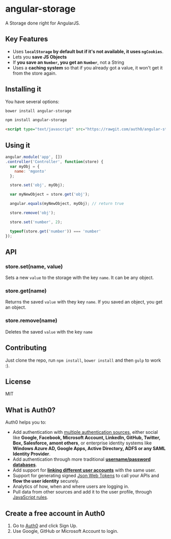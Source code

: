 # angular-storage

A Storage done right for AngularJS.

## Key Features

* Uses **`localStorage` by default but if it's not available, it uses `ngCookies`**.
* Lets you **save JS Objects**
* If **you save an `Number`, you get an `Number`**, not a String
* Uses a **caching system** so that if you already got a value, it won't get it from the store again.

## Installing it

You have several options:

````bash
bower install angular-storage
````

````bash
npm install angular-storage
````

````html
<script type="text/javascript" src="https://rawgit.com/auth0/angular-storage/master/dist/angular-storage.js"></script>
````

## Using it

````js
angular.module('app', [])
.controller('Controller', function(store) {
  var myObj = {
    name: 'mgonto'
  };

  store.set('obj', myObj);

  var myNewObject = store.get('obj');

  angular.equals(myNewObject, myObj); // return true

  store.remove('obj');

  store.set('number', 2);

  typeof(store.get('number')) === 'number'
});
````

## API

### store.set(name, value)

Sets a new `value` to the storage with the key `name`. It can be any object.

### store.get(name)

Returns the saved `value` with they key `name`. If you saved an object, you get an object.

### store.remove(name)

Deletes the saved `value` with the key `name`

## Contributing

Just clone the repo, run `npm install`, `bower install` and then `gulp` to work :).

## License

MIT

## What is Auth0?

Auth0 helps you to:

* Add authentication with [multiple authentication sources](https://docs.auth0.com/identityproviders), either social like **Google, Facebook, Microsoft Account, LinkedIn, GitHub, Twitter, Box, Salesforce, amont others**, or enterprise identity systems like **Windows Azure AD, Google Apps, Active Directory, ADFS or any SAML Identity Provider**.
* Add authentication through more traditional **[username/password databases](https://docs.auth0.com/mysql-connection-tutorial)**.
* Add support for **[linking different user accounts](https://docs.auth0.com/link-accounts)** with the same user.
* Support for generating signed [Json Web Tokens](https://docs.auth0.com/jwt) to call your APIs and **flow the user identity** securely.
* Analytics of how, when and where users are logging in.
* Pull data from other sources and add it to the user profile, through [JavaScript rules](https://docs.auth0.com/rules).

## Create a free account in Auth0

1. Go to [Auth0](https://auth0.com) and click Sign Up.
2. Use Google, GitHub or Microsoft Account to login.




